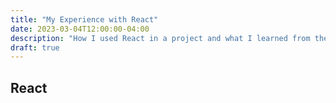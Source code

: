 ```yaml
---
title: "My Experience with React"
date: 2023-03-04T12:00:00-04:00
description: "How I used React in a project and what I learned from the experience"
draft: true
---
```


## React
